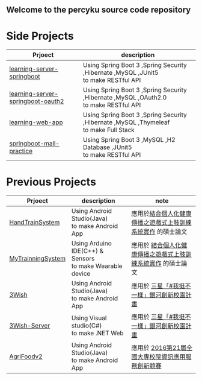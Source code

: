 ## Welcome to the percyku source code repository

# Side Projects

| Prjoect                                | description                                                                               |
|----------------------------------------|-------------------------------------------------------------------------------------------|
| [learning-server-springboot]()         | Using Spring Boot 3 ,Spring Security ,Hibernate ,MySQL ,JUnit5 <br/>to make RESTful API   |
| [learning-server-springboot-oauth2]()  | Using Spring Boot 3 ,Spring Security ,Hibernate ,MySQL ,OAuth2.0 <br/>to make RESTful API |
| [learning-web-app]()                   | Using Spring Boot 3 ,Spring Security ,Hibernate ,MySQL ,Thymeleaf <br/>to make Full Stack |
| [springboot-mall-practice]()           | Using Spring Boot 3 ,MySQL ,H2 Database ,JUnit5 <br/>to make RESTful API                       |


# Previous Projects

| Prjoect               | description                                                    | note                                                                                                                                 | 
|-----------------------|----------------------------------------------------------------|--------------------------------------------------------------------------------------------------------------------------------------|
| [HandTrainSystem]()   | Using Android Studio(Java)<br/>to make Android App              | 應用於[結合個人化健康傳播之遊戲式上肢訓練系統實作](https://ndltd.ncl.edu.tw/cgi-bin/gs32/gsweb.cgi/login?o=dnclcdr&s=id=%22105NTPT0787030%22.&searchmode=basic) 的碩士論文 |
| [MyTrainningSystem]() | Using Arduino IDE(C++) & Sensors<br/>to make Wearable device| 應用於 [結合個人化健康傳播之遊戲式上肢訓練系統實作](https://ndltd.ncl.edu.tw/cgi-bin/gs32/gsweb.cgi/login?o=dnclcdr&s=id=%22105NTPT0787030%22.&searchmode=basic) 的碩士論文 |
| [3Wish]()             | Using Android Studio(Java)<br/>to make Android App              | 應用於 [三星「#我挺不一樣」銀河創新校園計畫](https://contest.bhuntr.com/tw/builderaliasab3fb959aa4e43c0a77065b01d99ca51/)                       |
| [3Wish-Server]()      | Using Visual studio(C#)<br/>to make .NET Web                    | 應用於 [三星「#我挺不一樣」銀河創新校園計畫](https://contest.bhuntr.com/tw/builderaliasab3fb959aa4e43c0a77065b01d99ca51/)                       |
| [AgriFoodv2]()        | Using Android Studio(Java)<br/>to make Android App              | 應用於 [2016第21屆全國大專校院資訊應用服務創新競賽](https://bhuntr.com/tw/competitions/competitionalias4760071463555654)                         |


<!--
**percyku/percyku** is a ✨ _special_ ✨ repository because its `README.md` (this file) appears on your GitHub profile.

Here are some ideas to get you started:

- 🔭 I’m currently working on ...
- 🌱 I’m currently learning ...
- 👯 I’m looking to collaborate on ...
- 🤔 I’m looking for help with ...
- 💬 Ask me about ...
- 📫 How to reach me: ...
- 😄 Pronouns: ...
- ⚡ Fun fact: ...
-->
